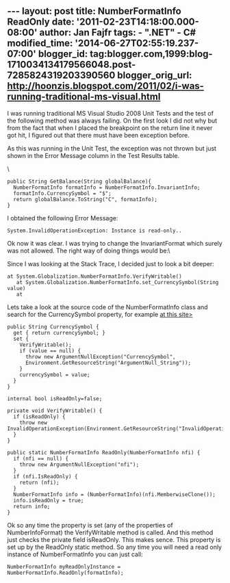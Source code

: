 --- layout: post title: NumberFormatInfo ReadOnly date:
'2011-02-23T14:18:00.000-08:00' author: Jan Fajfr tags: - ".NET" - C\#
modified\_time: '2014-06-27T02:55:19.237-07:00' blogger\_id:
tag:blogger.com,1999:blog-1710034134179566048.post-7285824319203390560
blogger\_orig\_url:
http://hoonzis.blogspot.com/2011/02/i-was-running-traditional-ms-visual.html
---

I was running traditional MS Visual Studio 2008 Unit Tests and the test
of the following method was always failing. On the first look I did not
why but from the fact that when I placed the breakpoint on the return
line it never got hit, I figured out that there must have been exception
before.

As this was running in the Unit Test, the exception was not thrown but
just shown in the Error Message column in the Test Results table.

\

``` {.prettyprint}
public String GetBalance(String globalBalance){
  NumberFormatInfo formatInfo = NumberFormatInfo.InvariantInfo;
  formatInfo.CurrencySymbol = "$";
  return globalBalance.ToString("C", formatInfo);
}
```

I obtained the following Error Message:

``` {.prettyprint}
System.InvalidOperationException: Instance is read-only..
```

Ok now it was clear. I was trying to change the InvariantFormat which
surely was not allowed. The right way of doing things would be:\

Since I was looking at the Stack Trace, I decided just to look a bit
deeper:

``` {.prettyprint}
at System.Globalization.NumberFormatInfo.VerifyWritable()
   at System.Globalization.NumberFormatInfo.set_CurrencySymbol(String value)
   at 
```

Lets take a look at the source code of the NumberFormatInfo class and
search for the CurrencySymbol property, for example [at this
site&gt;](http://reflector.webtropy.com/default.aspx/Net/Net/3@5@50727@3053/DEVDIV/depot/DevDiv/releases/whidbey/netfxsp/ndp/clr/src/BCL/System/Globalization/NumberFormatInfo@cs/1/NumberFormatInfo@cs)

``` {.prettyprint}
public String CurrencySymbol {
  get { return currencySymbol; }
  set {
    VerifyWritable();
    if (value == null) {
      throw new ArgumentNullException("CurrencySymbol",
      Environment.GetResourceString("ArgumentNull_String"));
    }
    currencySymbol = value;
  }
}

internal bool isReadOnly=false;

private void VerifyWritable() {
  if (isReadOnly) {
    throw new
InvalidOperationException(Environment.GetResourceString("InvalidOperation_ReadOnly"));
  }
}

public static NumberFormatInfo ReadOnly(NumberFormatInfo nfi) {
  if (nfi == null) {
    throw new ArgumentNullException("nfi");
  }
  if (nfi.IsReadOnly) {
    return (nfi);
  }
  NumberFormatInfo info = (NumberFormatInfo)(nfi.MemberwiseClone());
  info.isReadOnly = true;
  return info;
}
```

Ok so any time the property is set (any of the properties of
NumberInfoFormat) the VerifyWritable method is called. And this method
just checks the private field isReadOnly. This makes sence. This
property is set up by the ReadOnly static method. So any time you will
need a read only instance of NumberFormatInfo you can just call:

``` {.prettyprint}
NumberFormatInfo myReadOnlyInstance = NumberFormatInfo.ReadOnly(formatInfo);
```
